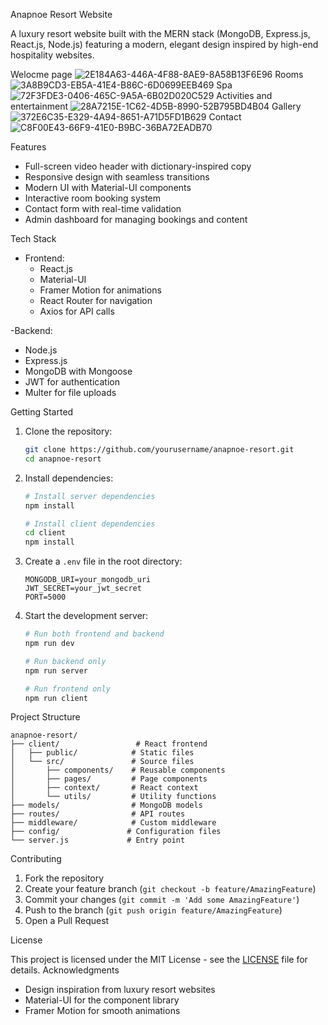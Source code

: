 Anapnoe Resort Website

A luxury resort website built with the MERN stack (MongoDB, Express.js, React.js, Node.js) featuring a modern, elegant design inspired by high-end hospitality websites.

Welocme page
![2E184A63-446A-4F88-8AE9-8A58B13F6E96](https://github.com/user-attachments/assets/5fc761ff-ad8d-42be-bbaf-004e6eb117c3)
Rooms
![3A8B9CD3-EB5A-41E4-B86C-6D0699EEB469](https://github.com/user-attachments/assets/ca877770-f6f6-4c53-bd99-eb3b5511bdd4)
Spa
![72F3FDE3-0406-465C-9A5A-6B02D020C529](https://github.com/user-attachments/assets/e975dc81-55ff-4889-b6e7-5309ec2857d5)
Activities and entertainment
![28A7215E-1C62-4D5B-8990-52B795BD4B04](https://github.com/user-attachments/assets/ef42beef-4791-4c7b-9ab9-692cbe0de524)
Gallery
![372E6C35-E329-4A94-8651-A71D5FD1B629](https://github.com/user-attachments/assets/d1f980ee-f293-4fd5-ab3b-b05a2092627c)
Contact
![C8F00E43-66F9-41E0-B9BC-36BA72EADB70](https://github.com/user-attachments/assets/b168990f-dd97-410d-90ce-cf71f71e00b9)

Features

- Full-screen video header with dictionary-inspired copy
- Responsive design with seamless transitions
- Modern UI with Material-UI components
- Interactive room booking system
- Contact form with real-time validation
- Admin dashboard for managing bookings and content

Tech Stack

- Frontend:
  - React.js
  - Material-UI
  - Framer Motion for animations
  - React Router for navigation
  - Axios for API calls

-Backend:
  - Node.js
  - Express.js
  - MongoDB with Mongoose
  - JWT for authentication
  - Multer for file uploads

 Getting Started

1. Clone the repository:
   ```bash
   git clone https://github.com/yourusername/anapnoe-resort.git
   cd anapnoe-resort
   ```

2. Install dependencies:
   ```bash
   # Install server dependencies
   npm install

   # Install client dependencies
   cd client
   npm install
   ```

3. Create a `.env` file in the root directory:
   ```
   MONGODB_URI=your_mongodb_uri
   JWT_SECRET=your_jwt_secret
   PORT=5000
   ```

4. Start the development server:
   ```bash
   # Run both frontend and backend
   npm run dev

   # Run backend only
   npm run server

   # Run frontend only
   npm run client
   ```

Project Structure

```
anapnoe-resort/
├── client/                 # React frontend
│   ├── public/            # Static files
│   └── src/               # Source files
│       ├── components/    # Reusable components
│       ├── pages/         # Page components
│       ├── context/       # React context
│       └── utils/         # Utility functions
├── models/                # MongoDB models
├── routes/                # API routes
├── middleware/            # Custom middleware
├── config/               # Configuration files
└── server.js             # Entry point
```

 Contributing

1. Fork the repository
2. Create your feature branch (`git checkout -b feature/AmazingFeature`)
3. Commit your changes (`git commit -m 'Add some AmazingFeature'`)
4. Push to the branch (`git push origin feature/AmazingFeature`)
5. Open a Pull Request

 License

This project is licensed under the MIT License - see the [LICENSE](LICENSE) file for details.
 Acknowledgments

- Design inspiration from luxury resort websites
- Material-UI for the component library
- Framer Motion for smooth animations 
